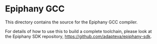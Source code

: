 Epiphany GCC
============

This directory contains the source for the Epiphany GCC compiler.

For details of how to use this to build a complete toolchain, please look at
the Epiphany SDK repository, https://github.com/adapteva/epiphany-sdk.
